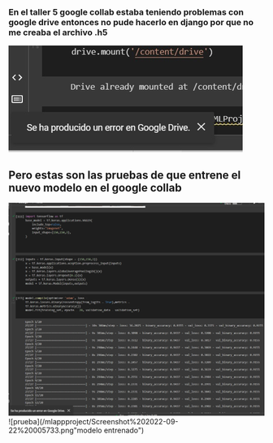 ### En el taller 5 google collab estaba teniendo problemas con google drive entonces no pude hacerlo en django por que no me creaba el archivo .h5

![error de google drive!](/WhatsApp%20Image%202022-09-22%20at%2012.40.09%20AM.jpeg "error")

## Pero estas son las pruebas de que entrene el nuevo modelo en el google collab 
![prueba](/Screenshot%202022-09-22%20005231.png "modelo entrenado")
![prueba](/mlappproject/Screenshot%202022-09-22%20005733.png"modelo entrenado")